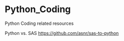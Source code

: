 # Python_Coding
Python Coding related resources


Python vs. SAS
https://github.com/asnr/sas-to-python

